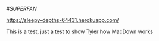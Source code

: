 #_*SUPERFAN*_

https://sleepy-depths-64431.herokuapp.com/

This is a test, just a test to show Tyler how MacDown works

